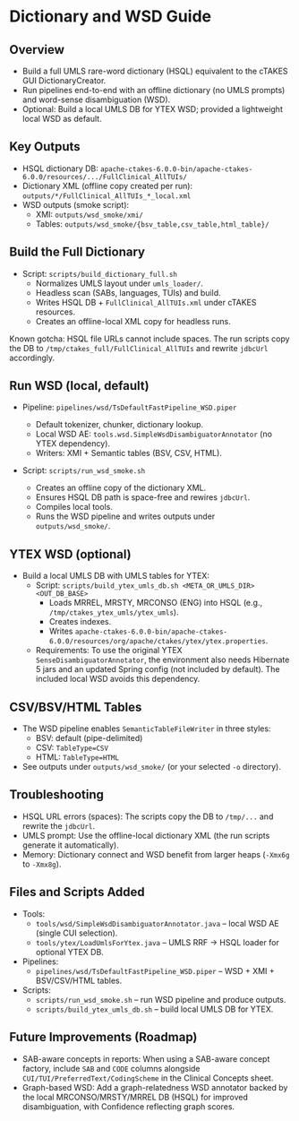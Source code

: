 Dictionary and WSD Guide
========================

Overview
--------
- Build a full UMLS rare-word dictionary (HSQL) equivalent to the cTAKES GUI DictionaryCreator.
- Run pipelines end-to-end with an offline dictionary (no UMLS prompts) and word-sense disambiguation (WSD).
- Optional: Build a local UMLS DB for YTEX WSD; provided a lightweight local WSD as default.

Key Outputs
-----------
- HSQL dictionary DB: `apache-ctakes-6.0.0-bin/apache-ctakes-6.0.0/resources/.../FullClinical_AllTUIs/`
- Dictionary XML (offline copy created per run): `outputs/*/FullClinical_AllTUIs_*_local.xml`
- WSD outputs (smoke script):
  - XMI: `outputs/wsd_smoke/xmi/`
  - Tables: `outputs/wsd_smoke/{bsv_table,csv_table,html_table}/`

Build the Full Dictionary
-------------------------
- Script: `scripts/build_dictionary_full.sh`
  - Normalizes UMLS layout under `umls_loader/`.
  - Headless scan (SABs, languages, TUIs) and build.
  - Writes HSQL DB + `FullClinical_AllTUIs.xml` under cTAKES resources.
  - Creates an offline-local XML copy for headless runs.

Known gotcha: HSQL file URLs cannot include spaces. The run scripts copy the DB to `/tmp/ctakes_full/FullClinical_AllTUIs` and rewrite `jdbcUrl` accordingly.

Run WSD (local, default)
------------------------
- Pipeline: `pipelines/wsd/TsDefaultFastPipeline_WSD.piper`
  - Default tokenizer, chunker, dictionary lookup.
  - Local WSD AE: `tools.wsd.SimpleWsdDisambiguatorAnnotator` (no YTEX dependency).
  - Writers: XMI + Semantic tables (BSV, CSV, HTML).

- Script: `scripts/run_wsd_smoke.sh`
  - Creates an offline copy of the dictionary XML.
  - Ensures HSQL DB path is space-free and rewires `jdbcUrl`.
  - Compiles local tools.
  - Runs the WSD pipeline and writes outputs under `outputs/wsd_smoke/`.

YTEX WSD (optional)
-------------------
- Build a local UMLS DB with UMLS tables for YTEX:
  - Script: `scripts/build_ytex_umls_db.sh <META_OR_UMLS_DIR> <OUT_DB_BASE>`
    - Loads MRREL, MRSTY, MRCONSO (ENG) into HSQL (e.g., `/tmp/ctakes_ytex_umls/ytex_umls`).
    - Creates indexes.
    - Writes `apache-ctakes-6.0.0-bin/apache-ctakes-6.0.0/resources/org/apache/ctakes/ytex/ytex.properties`.
  - Requirements: To use the original YTEX `SenseDisambiguatorAnnotator`, the environment also needs Hibernate 5 jars and an updated Spring config (not included by default). The included local WSD avoids this dependency.

CSV/BSV/HTML Tables
-------------------
- The WSD pipeline enables `SemanticTableFileWriter` in three styles:
  - BSV: default (pipe-delimited)
  - CSV: `TableType=CSV`
  - HTML: `TableType=HTML`
- See outputs under `outputs/wsd_smoke/` (or your selected `-o` directory).

Troubleshooting
---------------
- HSQL URL errors (spaces): The scripts copy the DB to `/tmp/...` and rewrite the `jdbcUrl`.
- UMLS prompt: Use the offline-local dictionary XML (the run scripts generate it automatically).
- Memory: Dictionary connect and WSD benefit from larger heaps (`-Xmx6g` to `-Xmx8g`).

Files and Scripts Added
-----------------------
- Tools:
  - `tools/wsd/SimpleWsdDisambiguatorAnnotator.java` – local WSD AE (single CUI selection).
  - `tools/ytex/LoadUmlsForYtex.java` – UMLS RRF → HSQL loader for optional YTEX DB.
- Pipelines:
  - `pipelines/wsd/TsDefaultFastPipeline_WSD.piper` – WSD + XMI + BSV/CSV/HTML tables.
- Scripts:
  - `scripts/run_wsd_smoke.sh` – run WSD pipeline and produce outputs.
  - `scripts/build_ytex_umls_db.sh` – build local UMLS DB for YTEX.

Future Improvements (Roadmap)
-----------------------------
- SAB-aware concepts in reports: When using a SAB-aware concept factory, include `SAB` and `CODE` columns alongside `CUI/TUI/PreferredText/CodingScheme` in the Clinical Concepts sheet.
- Graph-based WSD: Add a graph-relatedness WSD annotator backed by the local MRCONSO/MRSTY/MRREL DB (HSQL) for improved disambiguation, with Confidence reflecting graph scores.
